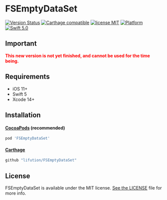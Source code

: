 # FSEmptyDataSet

[![Version Status](https://img.shields.io/cocoapods/v/FSEmptyDataSet.svg)](https://cocoapods.org/pods/FSEmptyDataSet)
[![Carthage compatible](https://img.shields.io/badge/Carthage-compatible-4BC51D.svg?style=flat)](https://github.com/Carthage/Carthage)
[![license MIT](https://img.shields.io/cocoapods/l/FSEmptyDataSet.svg)](https://github.com/lifution/FSEmptyDataSet/blob/main/LICENSE)
[![Platform](https://img.shields.io/cocoapods/p/FSEmptyDataSet.svg)](https://github.com/lifution/FSEmptyDataSet/blob/main/README.md)
[![Swift 5.0](https://img.shields.io/badge/Swift-5.0-orange.svg?style=flat)](https://developer.apple.com/swift/)

## Important

<span style="color: red">**This new version is not yet finished, and cannot be used for the time being.**</span>

## Requirements

* iOS 11+
* Swift 5
* Xcode 14+

## Installation

#### [CocoaPods](http://cocoapods.org) (recommended)

```ruby
pod 'FSEmptyDataSet'
```

#### [Carthage](https://github.com/Carthage/Carthage)

````bash
github "lifution/FSEmptyDataSet"
````

## License

FSEmptyDataSet is available under the MIT license. [See the LICENSE](https://github.com/lifution/FSEmptyDataSet/blob/main/LICENSE) file for more info.
